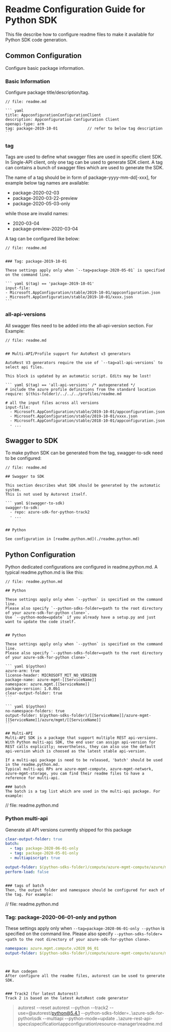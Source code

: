 # Readme Configuration Guide for Python SDK
This file describe how to configure readme files to make it available for Python SDK code generation.

## Common Configuration
Configure basic package information.

### Basic Information
Configure package title/description/tag.
~~~~
// file: readme.md

``` yaml
title: AppconfigurationConfigurationClient
description: Appconfiguration Configuration Client
openapi-type: arm
tag: package-2019-10-01             // refer to below tag description
```
~~~~

### tag
Tags are used to define what swagger files are used in specific client SDK. In Single-API client, only one tag can be used to generate SDK client.
A tag can contains a bunch of swagger files which are used to generate the SDK. 

The name of a tag should be in form of package-yyyy-mm-dd[-xxx], for example below tag names are available:
- package-2020-02-03
- package-2020-03-22-preview
- package-2020-05-03-only

while those are invalid names:
- 2020-03-04
- package-preview-2020-03-04

A tag can be configured like below:
~~~~
// file: readme.md


### Tag: package-2019-10-01

These settings apply only when `--tag=package-2020-05-01` is specified on the command line.

``` yaml $(tag) == 'package-2019-10-01'
input-file:
- Microsoft.AppConfiguration/stable/2019-10-01/appconfiguration.json
- Microsoft.AppConfiguration/stable/2019-10-01/xxxx.json
```
~~~~


### all-api-versions
All swagger files need to be added into the all-api-version section. For Example:

~~~~
// file: readme.md


## Multi-API/Profile support for AutoRest v3 generators 

AutoRest V3 generators require the use of `--tag=all-api-versions` to select api files.

This block is updated by an automatic script. Edits may be lost!

``` yaml $(tag) == 'all-api-versions' /* autogenerated */
# include the azure profile definitions from the standard location
require: $(this-folder)/../../../profiles/readme.md

# all the input files across all versions
input-file:
  - Microsoft.AppConfiguration/stable/2019-10-01/appconfiguration.json
  - Microsoft.AppConfiguration/stable/2019-10-01/xxxx.json
  - Microsoft.AppConfiguration/stable/2018-10-01/appconfiguration.json
  - ...
~~~~


## Swagger to SDK
To make python SDK can be generated from the tag, swagger-to-sdk need to be configured:

~~~
// file: readme.md

## Swagger to SDK

This section describes what SDK should be generated by the automatic system.
This is not used by Autorest itself.

``` yaml $(swagger-to-sdk)
swagger-to-sdk:
  - repo: azure-sdk-for-python-track2
  - ...


## Python

See configuration in [readme.python.md](./readme.python.md)
~~~

## Python Configuration
Python dedicated configurations are configured in readme.python.md.
A typical readme.python.md is like this:

~~~
// file: readme.python.md

## Python

These settings apply only when `--python` is specified on the command line.
Please also specify `--python-sdks-folder=<path to the root directory of your azure-sdk-for-python clone>`.
Use `--python-mode=update` if you already have a setup.py and just want to update the code itself.


## Python

These settings apply only when `--python` is specified on the command line.
Please also specify `--python-sdks-folder=<path to the root directory of your azure-sdk-for-python clone>`.

``` yaml $(python)
azure-arm: true
license-header: MICROSOFT_MIT_NO_VERSION
package-name: azure-mgmt-[[ServiceName]]
namespace: azure.mgmt.[[ServiceName]]
package-version: 1.0.0b1
clear-output-folder: true
```

``` yaml $(python)
no-namespace-folders: true
output-folder: $(python-sdks-folder)/[[ServiceName]]/azure-mgmt-[[ServiceName]]/azure/mgmt/[[ServiceName]]
```

## Multi-API
Multi-API SDK is a package that support multiple REST api-versions. With Python multi-api SDK, the end user can assign api-version for REST calls explicitly; nevertheless, they can also use the default api-version which is choosed as the latest stable api-version.

If a multi-api package is need to be released, 'batch' should be used in the readme.python.md.
Typical multi-api RPs are azure-mgmt-compute, azure-mgmt-network, azure-mgmt-storage, you cam find their readme files to have a reference for multi-api.

### batch
The batch is a tag list which are used in the multi-api package. For example:
~~~
// file: readme.python.md

### Python multi-api

Generate all API versions currently shipped for this package

```yaml $(multiapi) && $(python)
clear-output-folder: true
batch:
  - tag: package-2020-06-01-only
  - tag: package-2020-05-01-only
  - multiapiscript: true
```

``` yaml $(multiapiscript) && $(python)
output-folder: $(python-sdks-folder)/compute/azure-mgmt-compute/azure/mgmt/compute/
perform-load: false
```
~~~

### tags of batch
Then, the output folder and namespace should be configured for each of the tag. For example:
~~~
// file: readme.python.md

### Tag: package-2020-06-01-only and python

These settings apply only when `--tag=package-2020-06-01-only --python` is specified on the command line.
Please also specify `--python-sdks-folder=<path to the root directory of your azure-sdk-for-python clone>`.

``` yaml $(tag) == 'package-2020-06-01-only' && $(python)
namespace: azure.mgmt.compute.v2020_06_01
output-folder: $(python-sdks-folder)/compute/azure-mgmt-compute/azure/mgmt/compute/v2020_06_01
```
~~~


## Run codegen
After configure all the readme files, autorest can be used to generate SDK.


### Track2 (for latest Autorest)
Track 2 is based on the latest AutoRest code generator

~~~
> autorest --reset
> autorest --python --track2 --use=@autorest/python@5.4.1 --python-sdks-folder=..\azure-sdk-for-python\sdk --multiapi --python-mode=update  ..\azure-rest-api-specs\specification\appconfiguration\resource-manager\readme.md
~~~

